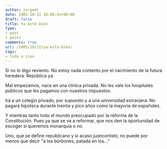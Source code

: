 ```yaml
---
author: jorgeml
date: 2005-10-31 18:06:43+00:00
draft: false
title: Ya está bien
type: 
- post
- posts
comments: true
url: /2005/10/31/ya-esta-bien/
tags:
- todo a cien
---
```


Si no lo digo reviento. No estoy nada contento por el nacimiento de la futura heredera. República ya.

Mal empezamos, nace en una clínica privada. No les vale los hospitales públicos que les pagamos con nuestros impuestos.

Irá a un colegio privado, por supuesto y a una universidad extranjera. No pagará hipoteca durante treinta y pico años como la mayoría de españoles.

Y mientras tanto todo el mundo preocupado por la reforma de la Constitución. Pues ya que se va a reformar, que nos den la oportunidad de escoger si queremos monarquía o no.

Uno, que se define republicano y si acaso _juancarlista_, no puede por menos que decir "a los borbones, patada en los..."
